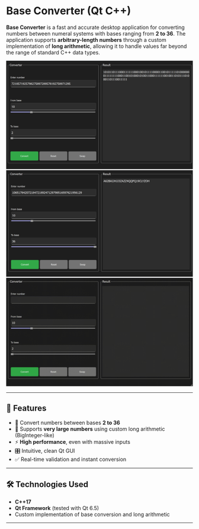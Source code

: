 # Base Converter (Qt C++)

**Base Converter** is a fast and accurate desktop application for converting numbers between numeral systems with bases ranging from **2 to 36**. The application supports **arbitrary-length numbers** through a custom implementation of **long arithmetic**, allowing it to handle values far beyond the range of standard C++ data types.

<div align="center">
  <img src="screenshots/1.png" alt="Main Window" width="600"/>
  <br/>
  <img src="screenshots/2.png" alt="Conversion Example" width="600"/>
  <br/>
  <img src="screenshots/video.gif" alt="App Demo" width="600"/>
</div>

---

## 🚀 Features

- 🔢 Convert numbers between bases **2 to 36**
- 🧮 Supports **very large numbers** using custom long arithmetic (BigInteger-like)
- ⚡ **High performance**, even with massive inputs
- 🎛️ Intuitive, clean Qt GUI
- ✅ Real-time validation and instant conversion

---

## 🛠️ Technologies Used

- **C++17**
- **Qt Framework** (tested with Qt 6.5)
- Custom implementation of base conversion and long arithmetic

---
